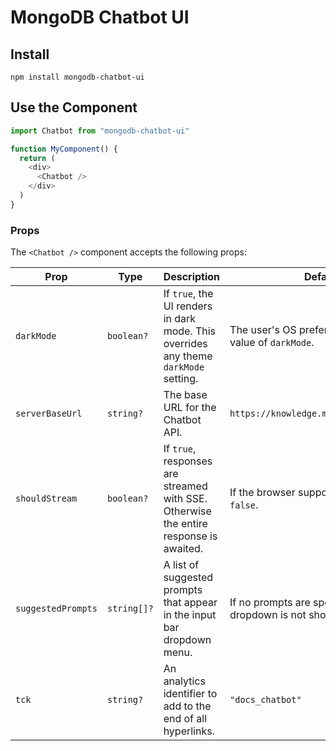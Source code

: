 # MongoDB Chatbot UI

## Install

```
npm install mongodb-chatbot-ui
```

## Use the Component

```ts
import Chatbot from "mongodb-chatbot-ui"

function MyComponent() {
  return (
    <div>
      <Chatbot />
    </div>
  )
}
```

### Props

The `<Chatbot />` component accepts the following props:

| Prop                | Type        | Description                                                                           | Default                                                 |
|---------------------|-------------|---------------------------------------------------------------------------------------|---------------------------------------------------------|
| `darkMode`          | `boolean?`  | If `true`, the UI renders in dark mode. This overrides any theme `darkMode` setting.  | The user's OS preference or theme value of `darkMode`.  |
| `serverBaseUrl`     | `string?`   | The base URL for the Chatbot API.                                                     | `https://knowledge.mongodb.com/api/v1`                  |
| `shouldStream`      | `boolean?`  | If `true`, responses are streamed with SSE. Otherwise the entire response is awaited. | If the browser supports SSE, `true`, else `false`.      |
| `suggestedPrompts`  | `string[]?` | A list of suggested prompts that appear in the input bar dropdown menu.               | If no prompts are specified, the dropdown is not shown. |
| `tck`               | `string?`   | An analytics identifier to add to the end of all hyperlinks.                          | `"docs_chatbot"`                                        |
